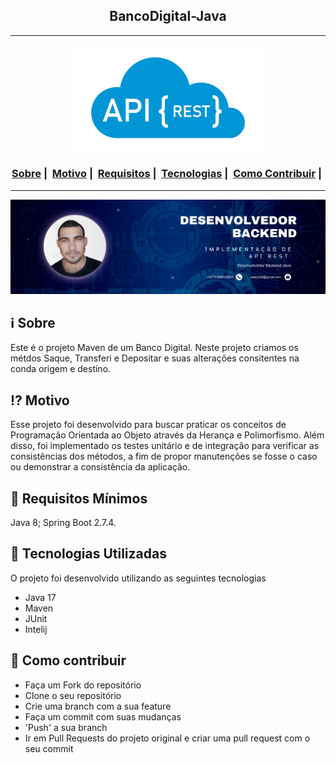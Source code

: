 <h2 align="center">BancoDigital-Java</h2>

___


<p align="center">
  <img src="https://github.com/Ualace36/dataImag/blob/main/apiLogo.png" width="300" heigth="300">
</p>


<h3 align="center">
  <a href="#information_source-sobre">Sobre</a>&nbsp;|&nbsp;
  <a href="#interrobang-motivo">Motivo</a>&nbsp;|&nbsp;
  <a href="#seedling-requisitos-mínimos">Requisitos</a>&nbsp;|&nbsp;
  <a href="#rocket-tecnologias-utilizadas">Tecnologias</a>&nbsp;|&nbsp;
  <a href="#link-como-contribuir">Como Contribuir</a>&nbsp;|&nbsp;
</h3>

___

<img src="https://github.com/Ualace36/dataImag/blob/main/banner-linkedin.png" width="1200">

## :information_source: Sobre

Este é o projeto Maven de um Banco Digital. Neste projeto criamos os métdos Saque, Transferi e Depositar e suas alterações consitentes na conda origem e destino. 

## :interrobang: Motivo

Esse projeto foi desenvolvido para buscar praticar os conceitos de Programação Orientada ao Objeto através da Herança e Polimorfismo. Além disso, foi implementado os testes unitário e de integração para verificar as consistências dos métodos, a fim de propor manutenções se fosse o caso ou demonstrar a consistência da aplicação.

## :seedling: Requisitos Mínimos

Java 8; Spring Boot 2.7.4.

## :rocket: Tecnologias Utilizadas 

O projeto foi desenvolvido utilizando as seguintes tecnologias

- Java 17
- Maven
- JUnit
- Intelij

## :link: Como contribuir 

- Faça um Fork do repositório
- Clone o seu repositório
- Crie uma branch com a sua feature
- Faça um commit com suas mudanças
- 'Push' a sua branch
- Ir em Pull Requests do projeto original e criar uma pull request com o seu commit
